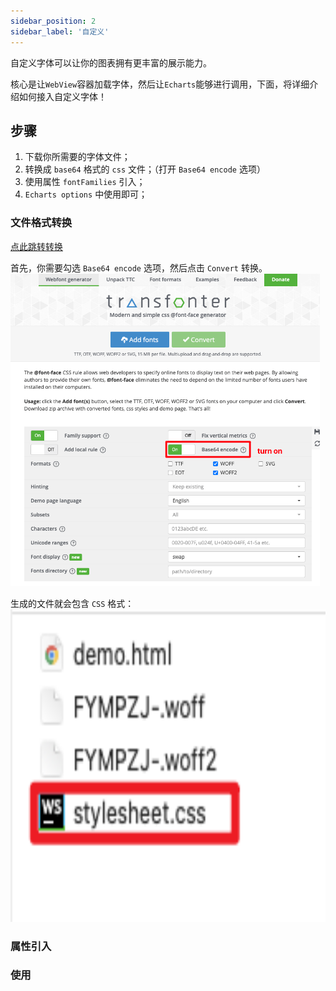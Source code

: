 ```yaml
---
sidebar_position: 2
sidebar_label: '自定义'
---
```

自定义字体可以让你的图表拥有更丰富的展示能力。

核心是让`WebView`容器加载字体，然后让`Echarts`能够进行调用，下面，将详细介绍如何接入自定义字体！

## 步骤
1. 下载你所需要的字体文件；
2. 转换成 `base64` 格式的 `css` 文件；（打开 `Base64 encode` 选项）
3. 使用属性 `fontFamilies` 引入；
4. `Echarts options` 中使用即可；

### 文件格式转换
[点此跳转转换](https://transfonter.org/)

首先，你需要勾选 `Base64 encode` 选项，然后点击 `Convert` 转换。
<img style={{height:600}} src="https://raw.githubusercontent.com/supervons/ImageLibrary/master/react-native-echarts-pro-website/font/trans_1.png" alt="字体转换工具" height="500" align="bottom" />

生成的文件就会包含 `CSS` 格式：
<img style={{height:200}} src="https://raw.githubusercontent.com/supervons/ImageLibrary/master/react-native-echarts-pro-website/font/trans_2.png" alt="CSS文件" height="500" align="bottom" />

### 属性引入

### 使用
